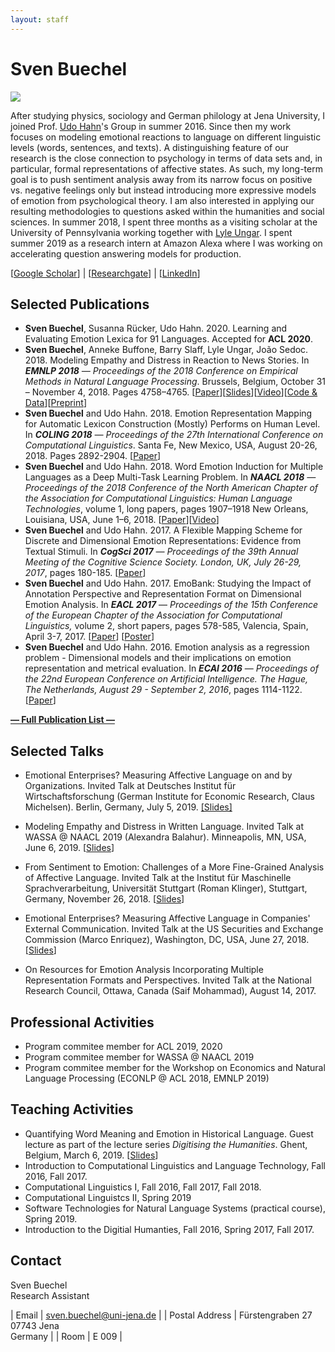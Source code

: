 ```yaml
---
layout: staff
---
```


# Sven Buechel
<div class="portrait">
  <img src="Sven+Büchel-width-162-height-202.jpg">
</div>

After studying physics, sociology and German philology at Jena University, I joined Prof. [Udo Hahn](https://scholar.google.de/citations?user=pSziNSkAAAAJ&hl=de)'s Group in summer 2016. Since then my work focuses on modeling emotional reactions to language on different linguistic levels (words, sentences, and texts). A distinguishing feature of our research is the close connection to psychology in terms of data sets and, in particular, formal representations of affective states. As such, my long-term goal is to push sentiment analysis away from its narrow focus on positive vs. negative feelings only but instead introducing more expressive models of emotion from psychological theory. I am also interested in applying our resulting methodologies to questions asked within the humanities and social sciences.
In summer 2018, I spent three months as a visiting scholar at the University of Pennsylvania working together with [Lyle Ungar](https://scholar.google.de/citations?user=KCiDjbkAAAAJ&hl=de&oi=ao).
I spent summer 2019 as a research intern at Amazon Alexa where I was working on accelerating question answering models for production.

[[Google Scholar](https://scholar.google.de/citations?user=Nwru9iwAAAAJ&hl=de)] |
[[Researchgate](https://www.researchgate.net/profile/Sven_Buechel?ev=hdr_xprf&_sg=4upFSfeSCN9Idsn1cwroLK5_7bD0IiCpcAl3-Z25Xr164MVfOG6aYTsw0crE-OF8s0_fUCVQ96HJKwmkt65aguxZ)] |
[[LinkedIn](https://www.linkedin.com/in/sven-buechel-28b8b0127/)]
<br/>

## Selected Publications

* **Sven Buechel**, Susanna Rücker, Udo Hahn. 2020. Learning and Evaluating Emotion Lexica for 91 Languages. Accepted for **ACL 2020**.
* **Sven Buechel**, Anneke Buffone, Barry Slaff, Lyle Ungar, João Sedoc. 2018. Modeling Empathy and Distress in Reaction to News Stories. In ***EMNLP 2018** — Proceedings of the 2018 Conference on Empirical Methods in Natural Language Processing*. Brussels, Belgium, October 31 – November 4, 2018. Pages 4758–4765. [[Paper](http://aclweb.org/anthology/D18-1507)][[Slides](/downloads/publications/slides/buechel_emnlp_2018.pdf)][[Video](https://vimeo.com/306137544)][[Code & Data](https://github.com/wwbp/empathic_reactions)][[Preprint](https://arxiv.org/pdf/1808.10399.pdf)]
* **Sven Buechel** and Udo Hahn. 2018. Emotion Representation Mapping for Automatic Lexicon Construction (Mostly) Performs on Human Level. In ***COLING 2018** — Proceedings of the 27th International Conference on Computational Linguistics*. Santa Fe, New Mexico, USA, August 20-26, 2018. Pages 2892-2904. [[Paper](http://aclweb.org/anthology/C18-1245)]
* **Sven Buechel** and Udo Hahn. 2018. Word Emotion Induction for Multiple Languages as a Deep Multi-Task Learning Problem. In ***NAACL 2018** —  Proceedings of the 2018 Conference of the North American Chapter of the Association for Computational Linguistics: Human Language Technologies*, volume 1, long papers, pages 1907–1918 New Orleans, Louisiana, USA, June 1–6, 2018. [[Paper](http://aclweb.org/anthology/N18-1173)][[Video](https://vimeo.com/277671439)]
* **Sven Buechel** and Udo Hahn. 2017. A Flexible Mapping Scheme for Discrete and Dimensional Emotion Representations: Evidence from Textual Stimuli. In ***CogSci 2017** — Proceedings of the 39th Annual Meeting of the Cognitive Science Society. London, UK, July 26-29, 2017*, pages 180-185. [[Paper](https://mindmodeling.org/cogsci2017/papers/0046/paper0046.pdf)]
* **Sven Buechel** and Udo Hahn. 2017. EmoBank: Studying the Impact of Annotation Perspective and Representation Format on Dimensional Emotion Analysis. In ***EACL 2017*** — *Proceedings of the 15th Conference of the European Chapter of the Association for Computational Linguistics,* volume 2, short papers, pages 578-585, Valencia, Spain, April 3-7, 2017. [[Paper](http://aclweb.org/anthology/E17-2092)] [[Poster](/downloads/publications/posters/poster_eacl_2017_v4_final.pdf)]
* **Sven Buechel** and Udo Hahn. 2016. Emotion analysis as a regression problem - Dimensional models and their implications on emotion representation and metrical evaluation. In ***ECAI 2016*** — *Proceedings of the 22nd European Conference on Artificial Intelligence. The Hague, The Netherlands, August 29 - September 2, 2016*, pages 1114-1122. [[Paper](/downloads/publications/papers/Buechel-2016-ecai-Emotion_analysis_as_a_regression_problem.pdf)]

**[— Full Publication List —](publication.html)**

## Selected Talks

* Emotional Enterprises? Measuring Affective Language on and by Organizations. Invited Talk at Deutsches Institut für Wirtschaftsforschung (German Institute for Economic Research, Claus Michelsen). Berlin, Germany, July 5, 2019. [[Slides]](/downloads/publications/slides/buechel/slides-invited-diw-2019.pdf)

* Modeling Empathy and Distress in Written Language. Invited Talk at WASSA @ NAACL 2019 (Alexandra Balahur). Minneapolis, MN, USA, June 6, 2019. [[Slides](/downloads/publications/slides/buechel/slides-wassa-2019-keynote.pdf)]

* From Sentiment to Emotion: Challenges of a More Fine-Grained Analysis of Affective Language. Invited Talk at the Institut für Maschinelle Sprachverarbeitung, Universität Stuttgart (Roman Klinger), Stuttgart, Germany, November 26, 2018. [[Slides](/downloads/publications/slides/buechel_invited_ims_2018.pdf)]

* Emotional Enterprises? Measuring Affective Language in Companies' External Communication. Invited Talk at the US Securities and Exchange Commission (Marco Enriquez), Washington, DC, USA, June 27, 2018. [[Slides](/downloads/publications/slides/buechel_invited_sec_2018.pdf)]

* On Resources for Emotion Analysis Incorporating Multiple Representation Formats and Perspectives. Invited Talk at the National Research Council, Ottawa, Canada (Saif Mohammad), August 14, 2017.

## Professional Activities

* Program commitee member for ACL 2019, 2020
* Program commitee member for WASSA @ NAACL 2019
* Program commitee member for the Workshop on Economics and Natural Language Processing (ECONLP @ ACL 2018, EMNLP 2019)


## Teaching Activities

* Quantifying Word Meaning and Emotion in Historical Language. Guest lecture as part of the lecture series *Digitising the Humanities*. Ghent, Belgium, March 6, 2019. [[Slides](/downloads/publications/slides/buechel/guest_lecture_ghent_2019-03-06.pdf)]
* Introduction to Computational Linguistics and Language Technology, Fall 2016, Fall 2017.
* Computational Linguistics I, Fall 2016, Fall 2017, Fall 2018.
* Computational Linguistcs II, Spring 2019
* Software Technologies for Natural Language Systems (practical course), Spring 2019.
* Introduction to the Digitial Humanties, Fall 2016, Spring 2017, Fall 2017.

## Contact
Sven Buechel<br/>
Research Assistant

| Email | sven.buechel@uni-jena.de |
| Postal Address | Fürstengraben 27<br/> 07743 Jena<br/> Germany |
| Room | E 009 |

